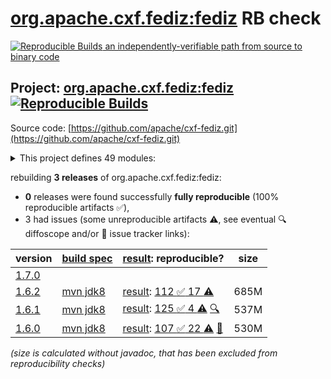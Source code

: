 [org.apache.cxf.fediz:fediz](https://central.sonatype.com/artifact/org.apache.cxf.fediz/fediz/versions) RB check
=======

[![Reproducible Builds](https://reproducible-builds.org/images/logos/rb.svg) an independently-verifiable path from source to binary code](https://reproducible-builds.org/)

## Project: [org.apache.cxf.fediz:fediz](https://central.sonatype.com/artifact/org.apache.cxf.fediz/fediz/versions) [![Reproducible Builds](https://img.shields.io/endpoint?url=https://raw.githubusercontent.com/jvm-repo-rebuild/reproducible-central/master/content/org/apache/cxf/fediz/badge.json)](https://github.com/jvm-repo-rebuild/reproducible-central/blob/master/content/org/apache/cxf/fediz/README.md)

Source code: [https://github.com/apache/cxf-fediz.git](https://github.com/apache/cxf-fediz.git)

<details><summary>This project defines 49 modules:</summary>

* [org.apache.cxf.fediz.examples.wsclientWebapp.webservice:common](https://central.sonatype.com/artifact/org.apache.cxf.fediz.examples.wsclientWebapp.webservice/common/overview)
* [org.apache.cxf.fediz.examples.wsclientWebapp.webservice:fedizservice](https://central.sonatype.com/artifact/org.apache.cxf.fediz.examples.wsclientWebapp.webservice/fedizservice/overview)
* [org.apache.cxf.fediz.examples.wsclientWebapp:webapp](https://central.sonatype.com/artifact/org.apache.cxf.fediz.examples.wsclientWebapp/webapp/overview)
* [org.apache.cxf.fediz.examples.wsclientWebapp:webservice](https://central.sonatype.com/artifact/org.apache.cxf.fediz.examples.wsclientWebapp/webservice/overview)
* [org.apache.cxf.fediz.examples:jaxrsCxfPluginWebapp](https://central.sonatype.com/artifact/org.apache.cxf.fediz.examples/jaxrsCxfPluginWebapp/overview)
* [org.apache.cxf.fediz.examples:jaxrsSimpleWebapp](https://central.sonatype.com/artifact/org.apache.cxf.fediz.examples/jaxrsSimpleWebapp/overview)
* [org.apache.cxf.fediz.examples:jaxrsSpringSecurityWebapp](https://central.sonatype.com/artifact/org.apache.cxf.fediz.examples/jaxrsSpringSecurityWebapp/overview)
* [org.apache.cxf.fediz.examples:simpleWebapp](https://central.sonatype.com/artifact/org.apache.cxf.fediz.examples/simpleWebapp/overview)
* [org.apache.cxf.fediz.examples:springPreauthWebapp](https://central.sonatype.com/artifact/org.apache.cxf.fediz.examples/springPreauthWebapp/overview)
* [org.apache.cxf.fediz.examples:springWebapp](https://central.sonatype.com/artifact/org.apache.cxf.fediz.examples/springWebapp/overview)
* [org.apache.cxf.fediz.examples:wsclientWebapp](https://central.sonatype.com/artifact/org.apache.cxf.fediz.examples/wsclientWebapp/overview)
* [org.apache.cxf.fediz.systests.federation:fediz-systests-federation-oidcIdpWebapp](https://central.sonatype.com/artifact/org.apache.cxf.fediz.systests.federation/fediz-systests-federation-oidcIdpWebapp/overview)
* [org.apache.cxf.fediz.systests.federation:fediz-systests-federation-samlIdpWebapp](https://central.sonatype.com/artifact/org.apache.cxf.fediz.systests.federation/fediz-systests-federation-samlIdpWebapp/overview)
* [org.apache.cxf.fediz.systests.federation:fediz-systests-federation-samlWebapp](https://central.sonatype.com/artifact/org.apache.cxf.fediz.systests.federation/fediz-systests-federation-samlWebapp/overview)
* [org.apache.cxf.fediz.systests.federation:fediz-systests-federation-samlsso](https://central.sonatype.com/artifact/org.apache.cxf.fediz.systests.federation/fediz-systests-federation-samlsso/overview)
* [org.apache.cxf.fediz.systests.federation:fediz-systests-federation-unknown-subject](https://central.sonatype.com/artifact/org.apache.cxf.fediz.systests.federation/fediz-systests-federation-unknown-subject/overview)
* [org.apache.cxf.fediz.systests.federation:fediz-systests-federation-wsfed](https://central.sonatype.com/artifact/org.apache.cxf.fediz.systests.federation/fediz-systests-federation-wsfed/overview)
* [org.apache.cxf.fediz.systests.webapps:fediz-systests-webapps-cxf](https://central.sonatype.com/artifact/org.apache.cxf.fediz.systests.webapps/fediz-systests-webapps-cxf/overview)
* [org.apache.cxf.fediz.systests.webapps:fediz-systests-webapps-simple](https://central.sonatype.com/artifact/org.apache.cxf.fediz.systests.webapps/fediz-systests-webapps-simple/overview)
* [org.apache.cxf.fediz.systests.webapps:fediz-systests-webapps-spring](https://central.sonatype.com/artifact/org.apache.cxf.fediz.systests.webapps/fediz-systests-webapps-spring/overview)
* [org.apache.cxf.fediz.systests.webapps:fediz-systests-webapps-springPreauth](https://central.sonatype.com/artifact/org.apache.cxf.fediz.systests.webapps/fediz-systests-webapps-springPreauth/overview)
* [org.apache.cxf.fediz.systests:fediz-systests-custom](https://central.sonatype.com/artifact/org.apache.cxf.fediz.systests/fediz-systests-custom/overview)
* [org.apache.cxf.fediz.systests:fediz-systests-cxf](https://central.sonatype.com/artifact/org.apache.cxf.fediz.systests/fediz-systests-cxf/overview)
* [org.apache.cxf.fediz.systests:fediz-systests-federation](https://central.sonatype.com/artifact/org.apache.cxf.fediz.systests/fediz-systests-federation/overview)
* [org.apache.cxf.fediz.systests:fediz-systests-idp](https://central.sonatype.com/artifact/org.apache.cxf.fediz.systests/fediz-systests-idp/overview)
* [org.apache.cxf.fediz.systests:fediz-systests-jetty9](https://central.sonatype.com/artifact/org.apache.cxf.fediz.systests/fediz-systests-jetty9/overview)
* [org.apache.cxf.fediz.systests:fediz-systests-kerberos](https://central.sonatype.com/artifact/org.apache.cxf.fediz.systests/fediz-systests-kerberos/overview)
* [org.apache.cxf.fediz.systests:fediz-systests-ldap](https://central.sonatype.com/artifact/org.apache.cxf.fediz.systests/fediz-systests-ldap/overview)
* [org.apache.cxf.fediz.systests:fediz-systests-oidc](https://central.sonatype.com/artifact/org.apache.cxf.fediz.systests/fediz-systests-oidc/overview)
* [org.apache.cxf.fediz.systests:fediz-systests-samlsso](https://central.sonatype.com/artifact/org.apache.cxf.fediz.systests/fediz-systests-samlsso/overview)
* [org.apache.cxf.fediz.systests:fediz-systests-spring](https://central.sonatype.com/artifact/org.apache.cxf.fediz.systests/fediz-systests-spring/overview)
* [org.apache.cxf.fediz.systests:fediz-systests-tests](https://central.sonatype.com/artifact/org.apache.cxf.fediz.systests/fediz-systests-tests/overview)
* [org.apache.cxf.fediz.systests:fediz-systests-tomcat](https://central.sonatype.com/artifact/org.apache.cxf.fediz.systests/fediz-systests-tomcat/overview)
* [org.apache.cxf.fediz.systests:fediz-systests-webapps](https://central.sonatype.com/artifact/org.apache.cxf.fediz.systests/fediz-systests-webapps/overview)
* [org.apache.cxf.fediz:apache-fediz](https://central.sonatype.com/artifact/org.apache.cxf.fediz/apache-fediz/overview)
* [org.apache.cxf.fediz:examples](https://central.sonatype.com/artifact/org.apache.cxf.fediz/examples/overview)
* [org.apache.cxf.fediz:fediz](https://central.sonatype.com/artifact/org.apache.cxf.fediz/fediz/overview)
* [org.apache.cxf.fediz:fediz-core](https://central.sonatype.com/artifact/org.apache.cxf.fediz/fediz-core/overview)
* [org.apache.cxf.fediz:fediz-cxf](https://central.sonatype.com/artifact/org.apache.cxf.fediz/fediz-cxf/overview)
* [org.apache.cxf.fediz:fediz-idp](https://central.sonatype.com/artifact/org.apache.cxf.fediz/fediz-idp/overview)
* [org.apache.cxf.fediz:fediz-idp-core](https://central.sonatype.com/artifact/org.apache.cxf.fediz/fediz-idp-core/overview)
* [org.apache.cxf.fediz:fediz-idp-sts](https://central.sonatype.com/artifact/org.apache.cxf.fediz/fediz-idp-sts/overview)
* [org.apache.cxf.fediz:fediz-jetty9](https://central.sonatype.com/artifact/org.apache.cxf.fediz/fediz-jetty9/overview)
* [org.apache.cxf.fediz:fediz-oidc](https://central.sonatype.com/artifact/org.apache.cxf.fediz/fediz-oidc/overview)
* [org.apache.cxf.fediz:fediz-spring](https://central.sonatype.com/artifact/org.apache.cxf.fediz/fediz-spring/overview)
* [org.apache.cxf.fediz:fediz-systests](https://central.sonatype.com/artifact/org.apache.cxf.fediz/fediz-systests/overview)
* [org.apache.cxf.fediz:fediz-tomcat](https://central.sonatype.com/artifact/org.apache.cxf.fediz/fediz-tomcat/overview)
* [org.apache.cxf.fediz:plugin](https://central.sonatype.com/artifact/org.apache.cxf.fediz/plugin/overview)
* [org.apache.cxf.fediz:services](https://central.sonatype.com/artifact/org.apache.cxf.fediz/services/overview)
</details>

rebuilding **3 releases** of org.apache.cxf.fediz:fediz:
- **0** releases were found successfully **fully reproducible** (100% reproducible artifacts :white_check_mark:),
- 3 had issues (some unreproducible artifacts :warning:, see eventual :mag: diffoscope and/or :memo: issue tracker links):

| version | [build spec](/BUILDSPEC.md) | [result](https://reproducible-builds.org/docs/jvm/): reproducible? | size |
| -- | --------- | ------ | -- |
| [1.7.0](https://central.sonatype.com/artifact/org.apache.cxf.fediz/fediz/1.7.0/pom) | | | |
| [1.6.2](https://central.sonatype.com/artifact/org.apache.cxf.fediz/fediz/1.6.2/pom) | [mvn jdk8](fediz-1.6.2.buildspec) | [result](fediz-1.6.2.buildinfo): [112 :white_check_mark:  17 :warning:](fediz-1.6.2.buildcompare) | 685M |
| [1.6.1](https://central.sonatype.com/artifact/org.apache.cxf.fediz/fediz/1.6.1/pom) | [mvn jdk8](fediz-1.6.1.buildspec) | [result](fediz-1.6.1.buildinfo): [125 :white_check_mark:  4 :warning:](fediz-1.6.1.buildcompare) [:mag:](fediz-1.6.1.diffoscope) | 537M |
| [1.6.0](https://central.sonatype.com/artifact/org.apache.cxf.fediz/fediz/1.6.0/pom) | [mvn jdk8](fediz-1.6.0.buildspec) | [result](fediz-1.6.0.buildinfo): [107 :white_check_mark:  22 :warning:](fediz-1.6.0.buildcompare) [:memo:](https://github.com/apache/cxf-fediz/pull/63) | 530M |

<i>(size is calculated without javadoc, that has been excluded from reproducibility checks)</i>
